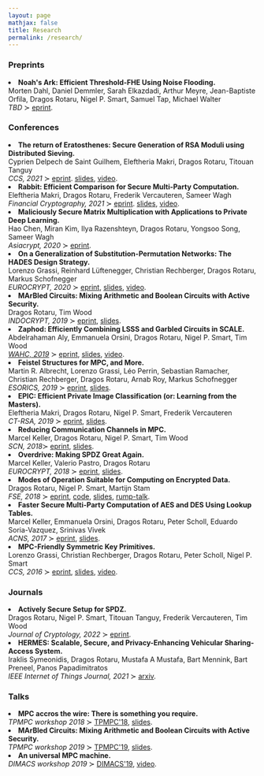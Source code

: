 ```yaml
---
layout: page
mathjax: false
title: Research
permalink: /research/
---
```


<style type="text/css">
  .title {
  	font-weight: bold;
  }
</style>


### Preprints

<li id="/publications/DDEMORSTW23">
<span class="title"> Noah's Ark: Efficient Threshold-FHE Using Noise Flooding.
</span>
<br />
Morten Dahl, Daniel Demmler, Sarah Elkazdadi, Arthur Meyre, Jean-Baptiste Orfila, Dragos Rotaru,
Nigel P. Smart, Samuel Tap, Michael Walter
<br /> <em>TBD</em> ≻ <a href="https://eprint.iacr.org/2023/815">eprint</a>.
</li>


### Conferences

<li id="/publications/MRVW21">
<span class="title"> The return of Eratosthenes: Secure Generation of RSA Moduli using Distributed Sieving.
</span>
<br /> Cyprien Delpech de Saint Guilhem, Eleftheria Makri, Dragos Rotaru, Titouan Tanguy
<br /> <em>CCS, 2021</em> ≻ <a href="https://eprint.iacr.org/2021/565">eprint</a>.
<a href="/assets/slides/RSAModGen_CCS21.pdf" title="rsa-modgen">slides</a>,
<a href="https://dl.acm.org/doi/10.1145/3460120.3484754">video</a>.
</li>

<li id="/publications/MRVW21">
<span class="title"> Rabbit: Efficient Comparison for Secure Multi-Party Computation.
</span>
<br /> Eleftheria Makri, Dragos Rotaru, Frederik Vercauteren, Sameer Wagh
<br /> <em>Financial Cryptography, 2021</em> ≻ <a href="https://eprint.iacr.org/2021/119">eprint</a>.
<a href="/assets/slides/rabbit.pdf" title="rabbit">slides</a>,
<a href="https://www.youtube.com/watch?v=BYkI9mxmPvI">video</a>.
</li>

<li id="/publications/CKRRSW19">
<span class="title"> Maliciously Secure Matrix Multiplication with Applications to Private Deep Learning. </span>
<br /> Hao Chen, Miran Kim, Ilya Razenshteyn, Dragos Rotaru, Yongsoo Song, Sameer Wagh
<br /> <em>Asiacrypt, 2020</em> ≻ <a href="https://eprint.iacr.org/2020/451">eprint</a>.
</li>

<li id="/publications/GLR+19">
<span class="title">   On a Generalization of Substitution-Permutation Networks: The HADES Design Strategy. </span>
<br /> Lorenzo Grassi, Reinhard Lüftenegger, Christian Rechberger, Dragos Rotaru, Markus Schofnegger
<br /> <em>EUROCRYPT, 2020</em> ≻ <a href="https://ia.cr/2019/1107">eprint</a>,
<a href="/assets/slides/hades-long20.pdf" title="hades long">slides</a>,
<a href="https://www.youtube.com/watch?v=pMejVNn3rj0">video</a>.
</li>

<li id="/publications/RW19">
<span class="title"> MArBled Circuits: Mixing Arithmetic and Boolean Circuits with Active Security. </span>
<br />  Dragos Rotaru, Tim Wood
<br /> <em>INDOCRYPT, 2019</em> ≻ <a href="https://ia.cr/2019/207">eprint</a>,
	 <a href="/assets/slides/marbled-circuits.pdf" title="marbled-circuits">slides</a>.
</li>

<li id="/publications/AOR+19">
<span class="title">  Zaphod: Efficiently Combining LSSS and Garbled Circuits in SCALE. </span>
<br />  Abdelrahaman Aly, Emmanuela Orsini, Dragos Rotaru, Nigel P. Smart, Tim Wood
<br /> <a href="https://homomorphicencryption.org/workshops/wahc19/"><em>WAHC, 2019</em></a> ≻ <a href="https://ia.cr/2019/974">eprint</a>,
	 <a href="/assets/slides/Zaphod.pdf" title="Zaphod">slides</a>,
     <a href="https://www.youtube.com/watch?v=ItA3zIrLD4k">video</a>.
     </li>


<li id="/publications/AGP+19">
<span class="title"> Feistel Structures for MPC, and More. </span>
<br>  Martin R. Albrecht, Lorenzo Grassi, Léo Perrin, Sebastian Ramacher, Christian Rechberger, Dragos Rotaru, Arnab Roy, Markus Schofnegger
<br> <em>ESORICS, 2019</em> ≻ <a href="https://ia.cr/2019/397">eprint</a>,
<a href="/assets/slides/gmimc-19.pdf" title="gmimc">slides</a>.
</li>


<li id="/publications/MRSV18">
<span class="title">  EPIC: Efficient Private Image Classification (or: Learning from the Masters).</span>
<br> Eleftheria Makri, Dragos Rotaru, Nigel P. Smart, Frederik Vercauteren
<br> <em>CT-RSA, 2019</em> ≻ <a href="https://ia.cr/2017/1190">eprint</a>,
 <a href="/assets/slides/ct-rsa19.pdf" title="CT-RSA19">slides</a>.
</li>


<li id="/publications/KRST17">
<span class="title"> Reducing Communication Channels in MPC.</span>
<br> Marcel Keller, Dragos Rotaru, Nigel P. Smart, Tim Wood
<br> <em>SCN, 2018</em>≻ <a href="https://ia.cr/2017/492">eprint</a>,
     <a href="/assets/slides/scn18.pdf" title="scn18">slides</a>.
</li>


<li id="/publications/KPR18">
<span class="title"> Overdrive: Making SPDZ Great Again.</span>
<br> Marcel Keller, Valerio Pastro, Dragos Rotaru
<br> <em>EUROCRYPT, 2018</em> ≻ <a href="https://ia.cr/2017/1230">eprint</a>,
 <a href="/assets/slides/ec18.pdf" title="ec18">slides</a>.
</li>


<li id="/publications/RSS17">
<span class="title">Modes of Operation Suitable for Computing on Encrypted Data.</span>
<br> Dragos Rotaru, Nigel P. Smart, Martijn Stam
<br> <em>FSE, 2018</em> ≻ <a href="https://ia.cr/2017/496">eprint</a>,
<a href="https://git.io/vbY8y">code</a>, <a href="/assets/slides/fse18.pdf" title="fse18">slides</a>, <a href="/assets/slides/rump-talk-fse.pdf" title="rump">rump-talk</a>.
</li>


<li id="/publications/KORSSV17">
<span class="title">Faster Secure Multi-Party Computation of AES and DES Using Lookup Tables.</span>
<br> Marcel Keller, Emmanuela Orsini, Dragos Rotaru, Peter Scholl, Eduardo Soria-Vazquez, Srinivas Vivek
<br> <em>ACNS, 2017</em> ≻ <a href="https://ia.cr/2017/378">eprint</a>, <a href="/assets/slides/acns2017.pdf" title="acns2017">slides</a>.
</li>

<li id="/publications/GRRSS16">
<span class="title">MPC-Friendly Symmetric Key Primitives.</span>
<br> Lorenzo Grassi, Christian Rechberger, Dragos Rotaru, Peter Scholl, Nigel P. Smart
<br> <em>CCS, 2016</em> ≻ <a href="https://ia.cr/2016/542">eprint</a>, <a href="/assets/slides/ccs2016.pdf" title="ccs2016">slides</a>, <a href="https://www.youtube.com/watch?v=QQqvcIJj3aI">video</a>.
</li>




### Journals

<li id="/publications/RSTVW19">
<span class="title"> Actively Secure Setup for SPDZ. </span>
<br /> Dragos Rotaru, Nigel P. Smart, Titouan Tanguy, Frederik Vercauteren, Tim Wood
<br /> <em>Journal of Cryptology, 2022</em> ≻ <a href="https://ia.cr/2019/1300">eprint</a>.
</li>


<li id="/publications/SRMMPP21">
<span class="title"> HERMES: Scalable, Secure, and Privacy-Enhancing Vehicular Sharing-Access System.
</span>
<br />
Iraklis Symeonidis, Dragos Rotaru, Mustafa A Mustafa, Bart Mennink, Bart Preneel, Panos Papadimitratos
<br /> <em>IEEE Internet of Things Journal, 2021</em> ≻ <a href="https://arxiv.org/abs/2101.01950">arxiv</a>.
</li>



### Talks

<li id="/talks/TPMPC18">
<span class="title">MPC accros the wire: There is something you require. </span>
<br> <em>TPMPC workshop 2018</em> ≻ <a href="http://www.multipartycomputation.com/tpmpc-2018">TPMPC'18</a>,
<a href="/assets/slides/tpmpc2018.pdf" title="tpmpc2018">slides</a>.
</li>

<li id="/talks/TPMPC19">
<span class="title">MArBled Circuits: Mixing Arithmetic and Boolean Circuits with Active Security.</span>
<br> <em>TPMPC workshop 2019</em> ≻ <a href="http://www.multipartycomputation.com/tpmpc-2019">TPMPC'19</a>,
<a href="/assets/slides/tpmpc2019.pdf" title="tpmpc2019">slides</a>.
</li>

<li id="/talks/DIMACS19">
<span class="title">An universal MPC machine.</span>
<br> <em>DIMACS workshop 2019</em> ≻ <a href="https://www.bu.edu/hic/2019-dimacs-workshop/">DIMACS'19</a>,
<a href="https://www.youtube.com/watch?v=ZJalZFrd4bAf" title="dimacs2019">video</a>.
</li>
